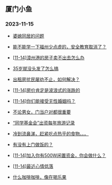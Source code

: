 ## 厦门小鱼 
### 2023-11-15

+ [婆媳同居的问题](http://bbs.xmfish.com/read-htm-tid-18105297.html)

+ [能不能学一下福州少点虚的，安全教育取消了？](http://bbs.xmfish.com/read-htm-tid-18105440.html)

+ [[11-14]漳州港的房子卖不出去怎么办](http://bbs.xmfish.com/read-htm-tid-18105587.html)

+ [35岁就没头发了怎么搞](http://bbs.xmfish.com/read-htm-tid-18105509.html)

+ [出租房扰民屡劝不止，如何解决？](http://bbs.xmfish.com/read-htm-tid-18105302.html)

+ [[11-14]房价肯定是波浪式的涨跌的](http://bbs.xmfish.com/read-htm-tid-18105490.html)

+ [[11-14]你们能接受无性婚姻吗？](http://bbs.xmfish.com/read-htm-tid-18105329.html)

+ [不论男女，门当户对都很重要](http://bbs.xmfish.com/read-htm-tid-18105583.html)

+ [“同学基金会”出资每年旅游记录](http://bbs.xmfish.com/read-htm-tid-18105371.html)

+ [冷到流鼻涕，赶紧吃点热乎的食物。。。](http://bbs.xmfish.com/read-htm-tid-18105484.html)

+ [有没有上门做饭的？](http://bbs.xmfish.com/read-htm-tid-18105508.html)

+ [[11-14]加入你有500W闲置资金，你会做什么？](http://bbs.xmfish.com/read-htm-tid-18105597.html)

+ [[11-14]最近心情低落](http://bbs.xmfish.com/read-htm-tid-18105645.html)

+ [什么咖啡咖啡，像在喝乐果](http://bbs.xmfish.com/read-htm-tid-18105528.html)

